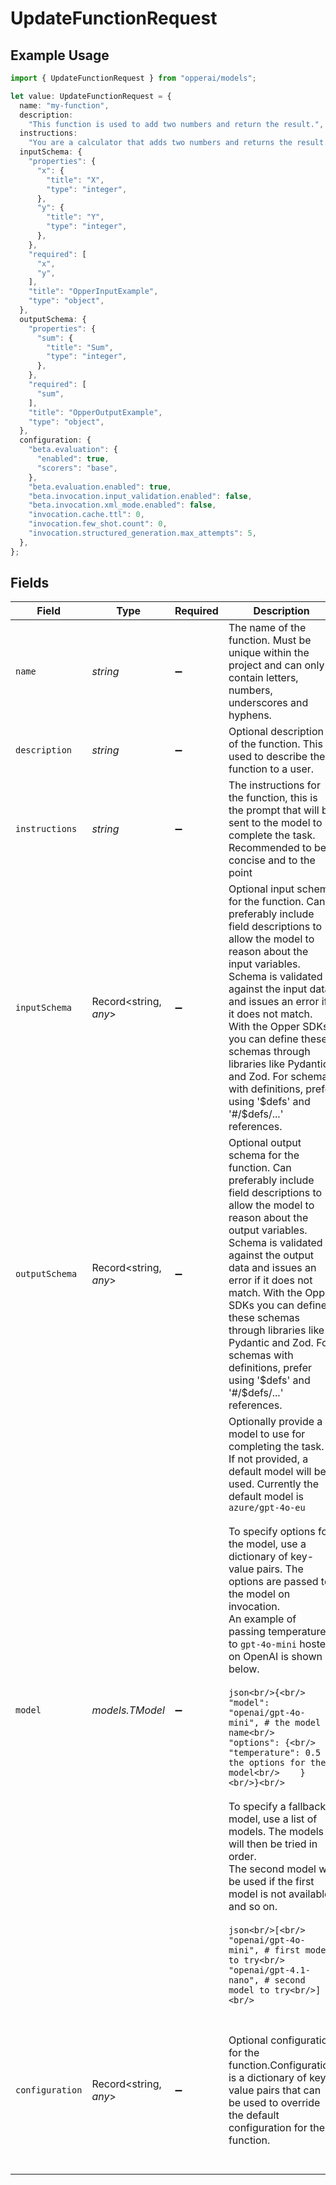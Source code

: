 # UpdateFunctionRequest

## Example Usage

```typescript
import { UpdateFunctionRequest } from "opperai/models";

let value: UpdateFunctionRequest = {
  name: "my-function",
  description:
    "This function is used to add two numbers and return the result.",
  instructions:
    "You are a calculator that adds two numbers and returns the result.",
  inputSchema: {
    "properties": {
      "x": {
        "title": "X",
        "type": "integer",
      },
      "y": {
        "title": "Y",
        "type": "integer",
      },
    },
    "required": [
      "x",
      "y",
    ],
    "title": "OpperInputExample",
    "type": "object",
  },
  outputSchema: {
    "properties": {
      "sum": {
        "title": "Sum",
        "type": "integer",
      },
    },
    "required": [
      "sum",
    ],
    "title": "OpperOutputExample",
    "type": "object",
  },
  configuration: {
    "beta.evaluation": {
      "enabled": true,
      "scorers": "base",
    },
    "beta.evaluation.enabled": true,
    "beta.invocation.input_validation.enabled": false,
    "beta.invocation.xml_mode.enabled": false,
    "invocation.cache.ttl": 0,
    "invocation.few_shot.count": 0,
    "invocation.structured_generation.max_attempts": 5,
  },
};
```

## Fields

| Field                                                                                                                                                                                                                                                                                                                                                                                                                                                                                                                                                                                                                                                                                                                                                                                                                                    | Type                                                                                                                                                                                                                                                                                                                                                                                                                                                                                                                                                                                                                                                                                                                                                                                                                                     | Required                                                                                                                                                                                                                                                                                                                                                                                                                                                                                                                                                                                                                                                                                                                                                                                                                                 | Description                                                                                                                                                                                                                                                                                                                                                                                                                                                                                                                                                                                                                                                                                                                                                                                                                              | Example                                                                                                                                                                                                                                                                                                                                                                                                                                                                                                                                                                                                                                                                                                                                                                                                                                  |
| ---------------------------------------------------------------------------------------------------------------------------------------------------------------------------------------------------------------------------------------------------------------------------------------------------------------------------------------------------------------------------------------------------------------------------------------------------------------------------------------------------------------------------------------------------------------------------------------------------------------------------------------------------------------------------------------------------------------------------------------------------------------------------------------------------------------------------------------- | ---------------------------------------------------------------------------------------------------------------------------------------------------------------------------------------------------------------------------------------------------------------------------------------------------------------------------------------------------------------------------------------------------------------------------------------------------------------------------------------------------------------------------------------------------------------------------------------------------------------------------------------------------------------------------------------------------------------------------------------------------------------------------------------------------------------------------------------- | ---------------------------------------------------------------------------------------------------------------------------------------------------------------------------------------------------------------------------------------------------------------------------------------------------------------------------------------------------------------------------------------------------------------------------------------------------------------------------------------------------------------------------------------------------------------------------------------------------------------------------------------------------------------------------------------------------------------------------------------------------------------------------------------------------------------------------------------- | ---------------------------------------------------------------------------------------------------------------------------------------------------------------------------------------------------------------------------------------------------------------------------------------------------------------------------------------------------------------------------------------------------------------------------------------------------------------------------------------------------------------------------------------------------------------------------------------------------------------------------------------------------------------------------------------------------------------------------------------------------------------------------------------------------------------------------------------- | ---------------------------------------------------------------------------------------------------------------------------------------------------------------------------------------------------------------------------------------------------------------------------------------------------------------------------------------------------------------------------------------------------------------------------------------------------------------------------------------------------------------------------------------------------------------------------------------------------------------------------------------------------------------------------------------------------------------------------------------------------------------------------------------------------------------------------------------- |
| `name`                                                                                                                                                                                                                                                                                                                                                                                                                                                                                                                                                                                                                                                                                                                                                                                                                                   | *string*                                                                                                                                                                                                                                                                                                                                                                                                                                                                                                                                                                                                                                                                                                                                                                                                                                 | :heavy_minus_sign:                                                                                                                                                                                                                                                                                                                                                                                                                                                                                                                                                                                                                                                                                                                                                                                                                       | The name of the function. Must be unique within the project and can only contain letters, numbers, underscores and hyphens.                                                                                                                                                                                                                                                                                                                                                                                                                                                                                                                                                                                                                                                                                                              | my-function                                                                                                                                                                                                                                                                                                                                                                                                                                                                                                                                                                                                                                                                                                                                                                                                                              |
| `description`                                                                                                                                                                                                                                                                                                                                                                                                                                                                                                                                                                                                                                                                                                                                                                                                                            | *string*                                                                                                                                                                                                                                                                                                                                                                                                                                                                                                                                                                                                                                                                                                                                                                                                                                 | :heavy_minus_sign:                                                                                                                                                                                                                                                                                                                                                                                                                                                                                                                                                                                                                                                                                                                                                                                                                       | Optional description of the function. This is used to describe the function to a user.                                                                                                                                                                                                                                                                                                                                                                                                                                                                                                                                                                                                                                                                                                                                                   | This function is used to add two numbers and return the result.                                                                                                                                                                                                                                                                                                                                                                                                                                                                                                                                                                                                                                                                                                                                                                          |
| `instructions`                                                                                                                                                                                                                                                                                                                                                                                                                                                                                                                                                                                                                                                                                                                                                                                                                           | *string*                                                                                                                                                                                                                                                                                                                                                                                                                                                                                                                                                                                                                                                                                                                                                                                                                                 | :heavy_minus_sign:                                                                                                                                                                                                                                                                                                                                                                                                                                                                                                                                                                                                                                                                                                                                                                                                                       | The instructions for the function, this is the prompt that will be sent to the model to complete the task. Recommended to be concise and to the point                                                                                                                                                                                                                                                                                                                                                                                                                                                                                                                                                                                                                                                                                    | You are a calculator that adds two numbers and returns the result.                                                                                                                                                                                                                                                                                                                                                                                                                                                                                                                                                                                                                                                                                                                                                                       |
| `inputSchema`                                                                                                                                                                                                                                                                                                                                                                                                                                                                                                                                                                                                                                                                                                                                                                                                                            | Record<string, *any*>                                                                                                                                                                                                                                                                                                                                                                                                                                                                                                                                                                                                                                                                                                                                                                                                                    | :heavy_minus_sign:                                                                                                                                                                                                                                                                                                                                                                                                                                                                                                                                                                                                                                                                                                                                                                                                                       | Optional input schema for the function. Can preferably include field descriptions to allow the model to reason about the input variables. Schema is validated against the input data and issues an error if it does not match. With the Opper SDKs you can define these schemas through libraries like Pydantic and Zod. For schemas with definitions, prefer using '$defs' and '#/$defs/...' references.                                                                                                                                                                                                                                                                                                                                                                                                                                | {<br/>"properties": {<br/>"x": {<br/>"title": "X",<br/>"type": "integer"<br/>},<br/>"y": {<br/>"title": "Y",<br/>"type": "integer"<br/>}<br/>},<br/>"required": [<br/>"x",<br/>"y"<br/>],<br/>"title": "OpperInputExample",<br/>"type": "object"<br/>}                                                                                                                                                                                                                                                                                                                                                                                                                                                                                                                                                                                   |
| `outputSchema`                                                                                                                                                                                                                                                                                                                                                                                                                                                                                                                                                                                                                                                                                                                                                                                                                           | Record<string, *any*>                                                                                                                                                                                                                                                                                                                                                                                                                                                                                                                                                                                                                                                                                                                                                                                                                    | :heavy_minus_sign:                                                                                                                                                                                                                                                                                                                                                                                                                                                                                                                                                                                                                                                                                                                                                                                                                       | Optional output schema for the function. Can preferably include field descriptions to allow the model to reason about the output variables. Schema is validated against the output data and issues an error if it does not match. With the Opper SDKs you can define these schemas through libraries like Pydantic and Zod. For schemas with definitions, prefer using '$defs' and '#/$defs/...' references.                                                                                                                                                                                                                                                                                                                                                                                                                             | {<br/>"properties": {<br/>"sum": {<br/>"title": "Sum",<br/>"type": "integer"<br/>}<br/>},<br/>"required": [<br/>"sum"<br/>],<br/>"title": "OpperOutputExample",<br/>"type": "object"<br/>}                                                                                                                                                                                                                                                                                                                                                                                                                                                                                                                                                                                                                                               |
| `model`                                                                                                                                                                                                                                                                                                                                                                                                                                                                                                                                                                                                                                                                                                                                                                                                                                  | *models.TModel*                                                                                                                                                                                                                                                                                                                                                                                                                                                                                                                                                                                                                                                                                                                                                                                                                          | :heavy_minus_sign:                                                                                                                                                                                                                                                                                                                                                                                                                                                                                                                                                                                                                                                                                                                                                                                                                       | Optionally provide a model to use for completing the task.<br/>If not provided, a default model will be used. Currently the default model is `azure/gpt-4o-eu`<br/>        <br/>To specify options for the model, use a dictionary of key-value pairs. The options are passed to the model on invocation.<br/>An example of passing temperature to `gpt-4o-mini` hosted on OpenAI is shown below.<br/>        <br/>```json<br/>{<br/>    "model": "openai/gpt-4o-mini", # the model name<br/>    "options": {<br/>        "temperature": 0.5 # the options for the model<br/>    }<br/>}<br/>```<br/><br/>To specify a fallback model, use a list of models. The models will then be tried in order.<br/>The second model will be used if the first model is not available, and so on.<br/><br/>```json<br/>[<br/>    "openai/gpt-4o-mini", # first model to try<br/>    "openai/gpt-4.1-nano", # second model to try<br/>]<br/>```<br/> |                                                                                                                                                                                                                                                                                                                                                                                                                                                                                                                                                                                                                                                                                                                                                                                                                                          |
| `configuration`                                                                                                                                                                                                                                                                                                                                                                                                                                                                                                                                                                                                                                                                                                                                                                                                                          | Record<string, *any*>                                                                                                                                                                                                                                                                                                                                                                                                                                                                                                                                                                                                                                                                                                                                                                                                                    | :heavy_minus_sign:                                                                                                                                                                                                                                                                                                                                                                                                                                                                                                                                                                                                                                                                                                                                                                                                                       | Optional configuration for the function.Configuration is a dictionary of key-value pairs that can be used to override the default configuration for the function.                                                                                                                                                                                                                                                                                                                                                                                                                                                                                                                                                                                                                                                                        | {<br/>"beta.evaluation": {<br/>"enabled": true,<br/>"scorers": "base"<br/>},<br/>"beta.evaluation.enabled": true,<br/>"beta.invocation.input_validation.enabled": false,<br/>"beta.invocation.xml_mode.enabled": false,<br/>"invocation.cache.ttl": 0,<br/>"invocation.few_shot.count": 0,<br/>"invocation.structured_generation.max_attempts": 5<br/>}                                                                                                                                                                                                                                                                                                                                                                                                                                                                                  |